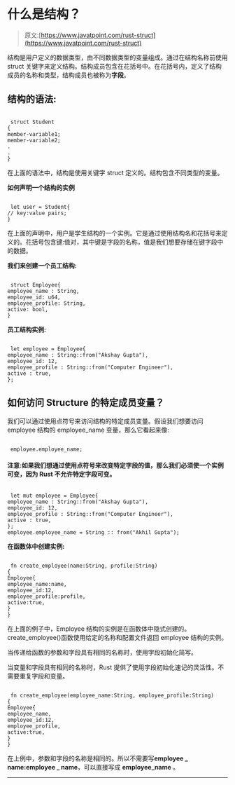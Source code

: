 # 什么是结构？

> 原文:[https://www.javatpoint.com/rust-struct](https://www.javatpoint.com/rust-struct)

结构是用户定义的数据类型，由不同数据类型的变量组成。通过在结构名称前使用 struct 关键字来定义结构。结构成员包含在花括号中。在花括号内，定义了结构成员的名称和类型，结构成员也被称为**字段**。

## 结构的语法:

```

 struct Student
{
member-variable1;
member-variable2;
.
.
}

```

在上面的语法中，结构是使用关键字 struct 定义的。结构包含不同类型的变量。

**如何声明一个结构的实例**

```

 let user = Student{
// key:value pairs;
}

```

在上面的声明中，用户是学生结构的一个实例。它是通过使用结构名和花括号来定义的。花括号包含键:值对，其中键是字段的名称，值是我们想要存储在键字段中的数据。

**我们来创建一个员工结构:**

```

 struct Employee{
employee_name : String,
employee_id: u64,
employee_profile: String,
active: bool,
}

```

**员工结构实例:**

```

 let employee = Employee{
employee_name : String::from("Akshay Gupta"),
employee_id: 12,
employee_profile : String::from("Computer Engineer"),
active : true,
};

```

## 如何访问 Structure 的特定成员变量？

我们可以通过使用点符号来访问结构的特定成员变量。假设我们想要访问 employee 结构的 employee_name 变量，那么它看起来像:

```

 employee.employee_name;

```

#### 注意:如果我们想通过使用点符号来改变特定字段的值，那么我们必须使一个实例可变，因为 Rust 不允许特定字段可变。

```

 let mut employee = Employee{
employee_name : String::from("Akshay Gupta"),
employee_id: 12,
employee_profile : String::from("Computer Engineer"),
active : true,
};
employee.employee_name = String :: from("Akhil Gupta"); 

```

**在函数体中创建实例:**

```

 fn create_employee(name:String, profile:String)
{
Employee{
employee_name:name,
employee_id:12,
employee_profile:profile,
active:true,
}
}

```

在上面的例子中，Employee 结构的实例是在函数体中隐式创建的。create_employee()函数使用给定的名称和配置文件返回 employee 结构的实例。

当传递给函数的参数和字段具有相同的名称时，使用字段初始化简写。

当变量和字段具有相同的名称时，Rust 提供了使用字段初始化速记的灵活性。不需要重复字段和变量。

```

 fn create_employee(employee_name:String, employee_profile:String)
{
Employee{
employee_name,
employee_id:12,
employee_profile,
active:true,
}
}

```

在上例中，参数和字段的名称是相同的。所以不需要写**employee _ name:employee _ name**，可以直接写成 **employee_name** 。

* * *